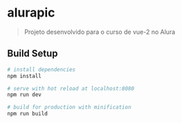 # alurapic

> Projeto desenvolvido para o curso de vue-2 no Alura

## Build Setup

``` bash
# install dependencies
npm install

# serve with hot reload at localhost:8080
npm run dev

# build for production with minification
npm run build
```

